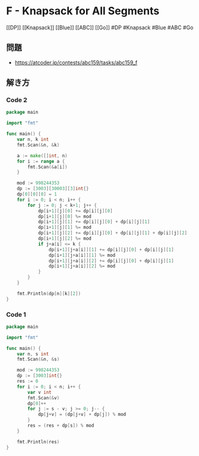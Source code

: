 # F - Knapsack for All Segments
[[DP]] [[Knapsack]] [[Blue]] [[ABC]] [[Go]]
#DP #Knapsack #Blue #ABC #Go 

## 問題
- https://atcoder.jp/contests/abc159/tasks/abc159_f

## 解き方
### Code 2
```go
package main

import "fmt"

func main() {
	var n, k int
	fmt.Scan(&n, &k)

	a := make([]int, n)
	for i := range a {
		fmt.Scan(&a[i])
	}

	mod := 998244353
	dp := [3003][30003][3]int{}
	dp[0][0][0] = 1
	for i := 0; i < n; i++ {
		for j := 0; j < k+1; j++ {
			dp[i+1][j][0] += dp[i][j][0]
			dp[i+1][j][0] %= mod
			dp[i+1][j][1] += dp[i][j][0] + dp[i][j][1]
			dp[i+1][j][1] %= mod
			dp[i+1][j][2] += dp[i][j][0] + dp[i][j][1] + dp[i][j][2]
			dp[i+1][j][2] %= mod
			if j+a[i] <= k {
				dp[i+1][j+a[i]][1] += dp[i][j][0] + dp[i][j][1]
				dp[i+1][j+a[i]][1] %= mod
				dp[i+1][j+a[i]][2] += dp[i][j][0] + dp[i][j][1]
				dp[i+1][j+a[i]][2] %= mod
			}
		}
	}

	fmt.Println(dp[n][k][2])
}
```

### Code 1
```go
package main

import "fmt"

func main() {
	var n, s int
	fmt.Scan(&n, &s)

	mod := 998244353
	dp := [3003]int{}
	res := 0
	for i := 0; i < n; i++ {
		var v int
		fmt.Scan(&v)
		dp[0]++
		for j := s - v; j >= 0; j-- {
			dp[j+v] = (dp[j+v] + dp[j]) % mod
		}
		res = (res + dp[s]) % mod
	}

	fmt.Println(res)
}
```